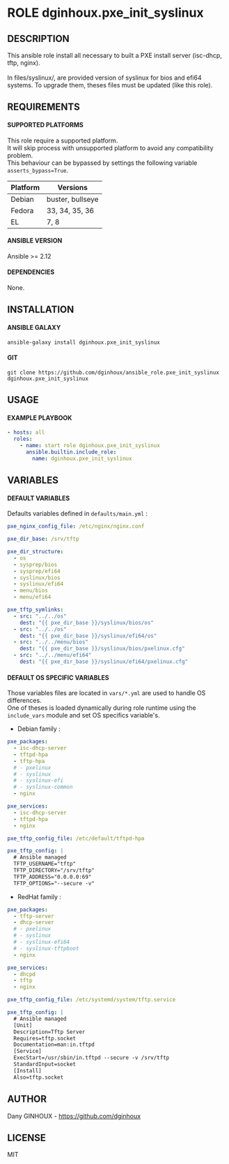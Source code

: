 # ROLE dginhoux.pxe_init_syslinux



## DESCRIPTION

This ansible role install all necessary to built a PXE install server (isc-dhcp, tftp, nginx).<br />
<br />
In files/syslinux/, are provided version of syslinux for bios and efi64 systems. To upgrade them, theses files must be updated (like this role).



## REQUIREMENTS

#### SUPPORTED PLATFORMS

This role require a supported platform.<br />
It will skip process with unsupported platform to avoid any compatibility problem.<br />
This behaviour can be bypassed by settings the following variable `asserts_bypass=True`.

| Platform | Versions |
|----------|----------|
| Debian | buster, bullseye |
| Fedora | 33, 34, 35, 36 |
| EL | 7, 8 |

#### ANSIBLE VERSION

Ansible >= 2.12

#### DEPENDENCIES

None.



## INSTALLATION

#### ANSIBLE GALAXY

```shell
ansible-galaxy install dginhoux.pxe_init_syslinux
```
#### GIT

```shell
git clone https://github.com/dginhoux/ansible_role.pxe_init_syslinux dginhoux.pxe_init_syslinux
```


## USAGE

#### EXAMPLE PLAYBOOK

```yaml
- hosts: all
  roles:
    - name: start role dginhoux.pxe_init_syslinux
      ansible.builtin.include_role:
        name: dginhoux.pxe_init_syslinux
```


## VARIABLES

#### DEFAULT VARIABLES

Defaults variables defined in `defaults/main.yml` : 

```yaml
pxe_nginx_config_file: /etc/nginx/nginx.conf

pxe_dir_base: /srv/tftp

pxe_dir_structure:
  - os
  - sysprep/bios
  - sysprep/efi64
  - syslinux/bios
  - syslinux/efi64
  - menu/bios
  - menu/efi64

pxe_tftp_symlinks:
  - src: "../../os"
    dest: "{{ pxe_dir_base }}/syslinux/bios/os"
  - src: "../../os"
    dest: "{{ pxe_dir_base }}/syslinux/efi64/os"
  - src: "../../menu/bios"
    dest: "{{ pxe_dir_base }}/syslinux/bios/pxelinux.cfg"
  - src: "../../menu/efi64"
    dest: "{{ pxe_dir_base }}/syslinux/efi64/pxelinux.cfg"
```

#### DEFAULT OS SPECIFIC VARIABLES

Those variables files are located in `vars/*.yml` are used to handle OS differences.<br />
One of theses is loaded dynamically during role runtime using the `include_vars` module and set OS specifics variable's.


* Debian family : 

```yaml
pxe_packages:
  - isc-dhcp-server
  - tftpd-hpa
  - tftp-hpa
  # - pxelinux
  # - syslinux
  # - syslinux-efi
  # - syslinux-common
  - nginx

pxe_services:
  - isc-dhcp-server
  - tftpd-hpa
  - nginx

pxe_tftp_config_file: /etc/default/tftpd-hpa

pxe_tftp_config: |
  # Ansible managed
  TFTP_USERNAME="tftp"
  TFTP_DIRECTORY="/srv/tftp"
  TFTP_ADDRESS="0.0.0.0:69"
  TFTP_OPTIONS="--secure -v"
```

* RedHat family : 

```yaml
pxe_packages:
  - tftp-server
  - dhcp-server
  # - pxelinux
  # - syslinux
  # - syslinux-efi64
  # - syslinux-tftpboot
  - nginx

pxe_services:
  - dhcpd
  - tftp
  - nginx

pxe_tftp_config_file: /etc/systemd/system/tftp.service

pxe_tftp_config: |
  # Ansible managed
  [Unit]
  Description=Tftp Server
  Requires=tftp.socket
  Documentation=man:in.tftpd
  [Service]
  ExecStart=/usr/sbin/in.tftpd --secure -v /srv/tftp
  StandardInput=socket
  [Install]
  Also=tftp.socket
```



## AUTHOR

Dany GINHOUX - https://github.com/dginhoux



## LICENSE

MIT
